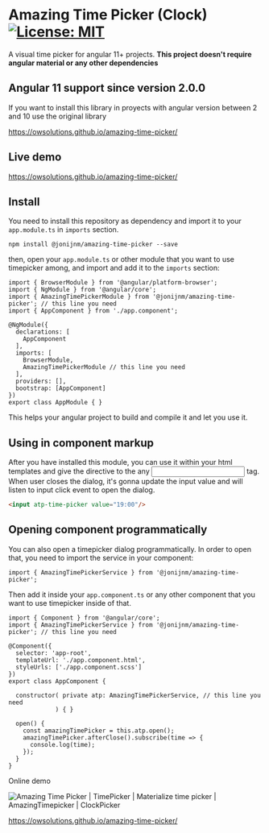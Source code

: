 # Amazing Time Picker (Clock) [![License: MIT](https://img.shields.io/badge/License-MIT-blue.svg)](https://opensource.org/licenses/MIT)

A visual time picker for angular 11+ projects. **This project doesn't require angular material or any other dependencies**

## Angular 11 support since version 2.0.0

If you want to install this library in proyects with angular version between 2 and 10 use the original library

https://owsolutions.github.io/amazing-time-picker/

## Live demo
https://owsolutions.github.io/amazing-time-picker/

## Install
You need to install this repository as dependency and import it to your `app.module.ts` in `imports` section.

```
npm install @jonijnm/amazing-time-picker --save
```

then, open your `app.module.ts` or other module that you want to use timepicker among, and import and add it to the `imports` section:

```
import { BrowserModule } from '@angular/platform-browser';
import { NgModule } from '@angular/core';
import { AmazingTimePickerModule } from '@jonijnm/amazing-time-picker'; // this line you need
import { AppComponent } from './app.component';

@NgModule({
  declarations: [
    AppComponent
  ],
  imports: [
    BrowserModule,
    AmazingTimePickerModule // this line you need
  ],
  providers: [],
  bootstrap: [AppComponent]
})
export class AppModule { }
```

This helps your angular project to build and compile it and let you use it.

## Using in component markup
After you have installed this module, you can use it within your html templates and give the directive to the any <input> tag. When user closes the dialog, it's gonna update the input value and will listen to input click event to open the dialog.

```html
<input atp-time-picker value="19:00"/>
```

## Opening component programmatically
You can also open a timepicker dialog programmatically. In order to open that, you need to import the service in your component:

```
import { AmazingTimePickerService } from '@jonijnm/amazing-time-picker';
```

Then add it inside your `app.component.ts` or any other component that you want to use timepicker inside of that.

```
import { Component } from '@angular/core';
import { AmazingTimePickerService } from '@jonijnm/amazing-time-picker'; // this line you need

@Component({
  selector: 'app-root',
  templateUrl: './app.component.html',
  styleUrls: ['./app.component.scss']
})
export class AppComponent {
  
  constructor( private atp: AmazingTimePickerService, // this line you need
             ) { }

  open() {
    const amazingTimePicker = this.atp.open();
    amazingTimePicker.afterClose().subscribe(time => {
      console.log(time);
    });
  }
}
```


Online demo

![Amazing Time Picker | TimePicker | Materialize time picker | AmazingTimepicker | ClockPicker](time-picker.jpg)

https://owsolutions.github.io/amazing-time-picker/
